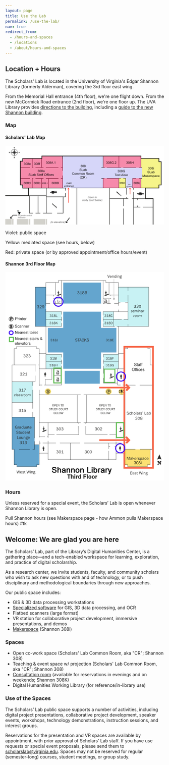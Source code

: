 ```yaml
---
layout: page
title: Use the Lab
permalink: /use-the-lab/
nav: true
redirect_from:
  - /hours-and-spaces
  - /locations
  - /about/hours-and-spaces
---
```

 
## Location + Hours
The Scholars' Lab is located in the University of Virginia's Edgar Shannon Library (formerly Alderman), covering the 3rd floor east wing. 

From the Memorial Hall entrance (4th floor), we're one flight down. From the new McCormick Road entrance (2nd floor), we're one floor up. The UVA Library provides [directions to the building](https://library.virginia.edu/maps), including a [guide to the new Shannon building](https://library.virginia.edu/sites/default/files/2024-01/Building_Guide.pdf).

### Map

#### Scholars' Lab Map

![A map showing Scholars' Lab's place on the 3rd floor of Shannon Library](/assets/img/space-maps/CroppedForWebsite_SLabMap.png)

Violet: public space

Yellow: mediated space (see hours, below)

Red: private space (or by approved appointment/office hours/event)

#### Shannon 3rd Floor Map

![A map showing Scholars' Lab's place on the 3rd floor of Shannon Library](/assets/img/space-maps/CroppedForWebsite_LayoutMap_3rdFloorShannon_SLab_HighLevel.png)

### Hours
Unless reserved for a special event, the Scholars’ Lab is open whenever Shannon Library is open.

Pull Shannon hours (see Makerspace page - how Ammon pulls Makerspace hours) #tk

## Welcome: We are glad you are here
The Scholars’ Lab, part of the Library’s Digital Humanities Center, is a gathering place—and a tech-enabled workspace for learning, exploration, and practice of digital scholarship. 

As a research center, we invite students, faculty, and community scholars who wish to ask new questions with and of technology, or to push disciplinary and methodological boundaries through new approaches.

Our public space includes:
* GIS & 3D data processing workstations 
* [Specialized software](https://guides.lib.virginia.edu/LibSoftware) for GIS, 3D data processing, and OCR
* Flatbed scanners (large format)
* VR station for collaborative project development, immersive presentations, and demos
* [Makerspace](/makerspace) (Shannon 308i)

### Spaces
* Open co-work space (Scholars' Lab Common Room, aka "CR"; Shannon 308)
* Teaching & event space w/ projection (Scholars' Lab Common Room, aka "CR"; Shannon 308)
* [Consultation room](https://cal.lib.virginia.edu/spaces?lid=14313) (available for reservations in evenings and on weekends; Shannon 308K)
* Digital Humanities Working Library (for reference/in-library use)

### Use of the Spaces
The Scholars’ Lab public space supports a number of activities, including digital project presentations, collaborative project development, speaker events, workshops, technology demonstrations, instruction sessions, and interest groups.

Reservations for the presentation and VR spaces are available by appointment, with prior approval of Scholars’ Lab staff. If you have use requests or special event proposals, please send them to [scholarslab@virginia.edu](mailto:scholarslab@virginia.edu). Spaces may not be reserved for regular (semester-long) courses, student meetings, or group study. 


<!--
The text below is from the accessibility page, which links to this page for more info about directions etc.; wanted to include:
possible references to COVID precautions
maps
directions from nearest accessible parking and elevators
directions to nearest gendered/gender-neutral/family restrooms
directions to lactation room
physical accessibility of spaces
variance of noise level of spaces
if some of these already exist on other library-wide public pages we could link to those?

/accessibility text (don't need to duplicate it here?)

<h2>Physical accessbility</h2>

<h3>Illness</h3>
<p><a href="https://uvamagazine.org/articles/uva_drops_mandates_for_vaccines_indoor_masking">UVA does not currently require in classrooms or public spaces</a>, though these recomain recommended as an effective precautionary measure against spreading COVID-19, colds, flus, and other illnesses that can range from inconvenient to disabling or worse, especially for colleagues who are immunocompromised.</p>

<p>You can be contagious and not have any symptoms; home COVID tests are not 100% accurate. Please keep this in mind when we share space together. If you are feeling ill, we ask that you not attend events in our space; please [contact us](mailto:scholarslab@virginia.edu) to request virtual consultation or event attendance options.</p>

<p>We have extra masks available for attendees of events in our space who want one.</p>

<h3>Mobility & distance</h3>
<p>Directions on accessing our space from the nearest parking and elevators; gendered, gender-neutral, and family restrooms; lactation room; as well as any intervening barriers to physical access, will appear on our <a href="/use-the-lab">"Use the Lab" page</a> soon.</p>

<p>Our new makerspace room (Shannon 308i) was designed with physical access in mind, and includes options like worktables that can be raised and lowered to wheelchair sitting and standing heights. Please contact <a href="/people/ammon-shepherd">Makerspace Manager Ammon Shepherd</a> if you have questions about physical makerspace access.</p>

-->